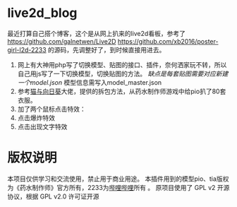 # live2d_blog

最近打算自己搭个博客，这个是从网上扒来的live2d看板，参考了
https://github.com/galnetwen/Live2D 
https://github.com/xb2016/poster-girl-l2d-2233
的源码，先调整好了，到时候直接用进去。
1. 网上有大神用php写了切换模型、贴图的接口、插件，奈何洒家玩不转，所以自己用js写了一下切换模型，切换贴图的方法。 *缺点是每套贴图需要对应新建一个model.json* 模型信息需写入model_master.json
2. 参考[猫与向日葵](https://imjad.cn/archives/lab/add-dynamic-poster-girl-with-live2d-to-your-blog-01)大佬，提供的拆包方法，从药水制作师游戏中给pio扒了80套衣服。
3. 加了两个鼠标点击特效：
  1. 点击爆炸特效
  2. 点击出现文字特效
# 版权说明
本项目仅供学习和交流使用，禁止用于商业用途。 本插件用到的模型pio、tia版权为《药水制作师》官方所有，2233为[哔哩哔哩](https://www.bilibili.com/)所有 。 原项目使用了 GPL v2 开源协议，根据 GPL v2.0 许可证开源


